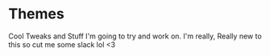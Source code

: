 # Themes
Cool Tweaks and Stuff I'm going to try and work on.
I'm really, Really new to this so cut me some slack lol <3

